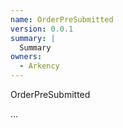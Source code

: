 ```yaml
---
name: OrderPreSubmitted
version: 0.0.1
summary: |
  Summary
owners:
  - Arkency
---
```


OrderPreSubmitted

...

